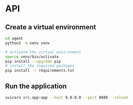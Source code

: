 # API

## Create a virtual environment

```bash
cd agent
python3 -m venv venv

# activate the virtual environment
source venv/bin/activate
pip install --upgrade pip
# install the required packages
pip install -r requirements.txt
```

## Run the application

```bash
uvicorn src.app:app --host 0.0.0.0 --port 8080 --reload
```
